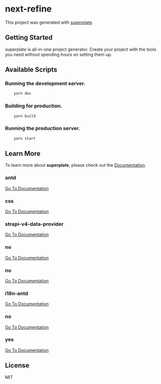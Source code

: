 # next-refine


This project was generated with [superplate](https://github.com/pankod/superplate).

## Getting Started

superplate is all-in-one project generator. Create your project with the tools you need without spending hours on setting them up.

## Available Scripts

### Running the development server.

```bash
    yarn dev
```

### Building for production.

```bash
    yarn build
```

### Running the production server.

```bash
    yarn start
```

## Learn More

To learn more about **superplate**, please check out the [Documentation](https://github.com/pankod/superplate).


### **antd**



[Go To Documentation]()


### **css**



[Go To Documentation]()


### **strapi-v4-data-provider**



[Go To Documentation]()


### **no**



[Go To Documentation]()


### **no**



[Go To Documentation]()


### **i18n-antd**



[Go To Documentation]()


### **no**



[Go To Documentation]()


### **yes**



[Go To Documentation]()



## License

MIT
